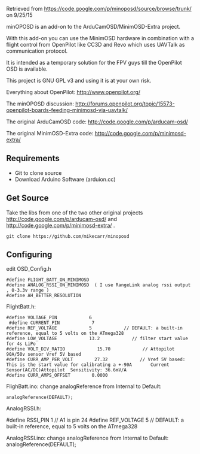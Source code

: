 Retrieved from https://code.google.com/p/minoposd/source/browse/trunk/ on 9/25/15

minOPOSD is an add-on to the ArduCamOSD/MinimOSD-Extra project.

With this add-on you can use the MinimOSD hardware in combination with a flight control from OpenPilot like CC3D and Revo which uses UAVTalk as communication protocol.

It is intended as a temporary solution for the FPV guys till the OpenPilot OSD is available.

This project is GNU GPL v3 and using it is at your own risk.

Everything about OpenPilot: http://www.openpilot.org/

The minOPOSD discussion: http://forums.openpilot.org/topic/15573-openpilot-boards-feeding-minimosd-via-uavtalk/

The original ArduCamOSD code: http://code.google.com/p/arducam-osd/

The original MinimOSD-Extra code: http://code.google.com/p/minimosd-extra/

## Requirements
* Git to clone source
* Download Arduino Software (arduion.cc)

## Get Source
Take the libs from one of the two other original projects http://code.google.com/p/arducam-osd/ and http://code.google.com/p/minimosd-extra/ .

```
git clone https://github.com/mikecarr/minoposd
```

## Configuring



edit OSD_Config.h

```
#define FLIGHT_BATT_ON_MINIMOSD
#define ANALOG_RSSI_ON_MINIMOSD  ( I use RangeLink analog rssi output , 0-3.3v range )
#define AH_BETTER_RESOLUTION
```

FlightBatt.h:
```
#define VOLTAGE_PIN            6
 #define CURRENT_PIN            7
#define REF_VOLTAGE            5            // DEFAULT: a built-in reference, equal to 5 volts on the ATmega328
#define LOW_VOLTAGE            13.2            // filter start value for 4s LiPo
#define VOLT_DIV_RATIO            15.70            // Attopilot 90A/50v sensor Vref 5V based
#define CURR_AMP_PER_VOLT        27.32            // Vref 5V based: This is the start value for calibrating a +-90A       Current Sensor(AC/DC)Attopilot  Sensitivity: 36.6mV/A
#define CURR_AMPS_OFFSET        0.0000
```

FlighBatt.ino:
change analogReference from Internal to Default:

    analogReference(DEFAULT);

AnalogRSSI.h:

#define RSSI_PIN            1           // A1 is pin 24
#define REF_VOLTAGE            5            // DEFAULT: a built-in reference, equal to 5 volts on the ATmega328

AnalogRSSI.ino:
change analogReference from Internal to Default:
    analogReference(DEFAULT);


